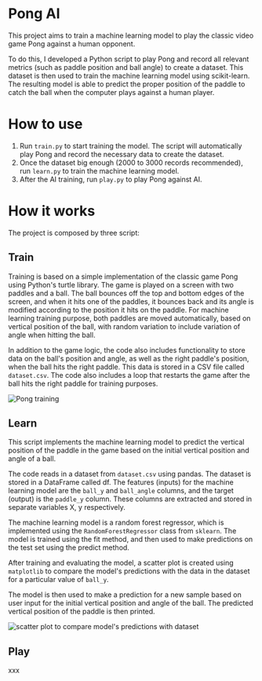 # Pong AI

This project aims to train a machine learning model to play the classic video game Pong against a human opponent.

To do this, I developed a Python script to play Pong and record all relevant metrics (such as paddle position and ball angle) to create a dataset. 
This dataset is then used to train the machine learning model using scikit-learn. 
The resulting model is able to predict the proper position of the paddle to catch the ball when the computer plays against a human player.

# How to use

1. Run `train.py` to start training the model. The script will automatically play Pong and record the necessary data to create the dataset. 
2. Once the dataset big enough (2000 to 3000 records recommended), run `learn.py` to train the machine learning model.
3. After the AI training, run `play.py` to play Pong against AI. 

# How it works

The project is composed by three script:

## Train

Training is based on a simple implementation of the classic game Pong using Python's turtle library. 
The game is played on a screen with two paddles and a ball. 
The ball bounces off the top and bottom edges of the screen, and when it hits one of the paddles, it bounces back and its angle is modified according to the position it hits on the paddle. 
For machine learning training purpose, both paddles are moved automatically, based on vertical position of the ball, with random variation to include variation of angle when hitting the ball.

In addition to the game logic, the code also includes functionality to store data on the ball's position and angle, as well as the right paddle's position, when the ball hits the right paddle. 
This data is stored in a CSV file called `dataset.csv`. The code also includes a loop that restarts the game after the ball hits the right paddle for training purposes.

![Pong training](/assets/images/train.png)

## Learn

This script implements the machine learning model to predict the vertical position of the paddle in the game based on the initial vertical position and angle of a ball.

The code reads in a dataset from `dataset.csv` using pandas. The dataset is stored in a DataFrame called df. 
The features (inputs) for the machine learning model are the `ball_y` and `ball_angle` columns, and the target (output) is the `paddle_y` column. These columns are extracted and stored in separate variables X, y respectively.

The machine learning model is a random forest regressor, which is implemented using the `RandomForestRegressor` class from `sklearn`. The model is trained using the fit method, and then used to make predictions on the test set using the predict method.

After training and evaluating the model, a scatter plot is created using `matplotlib` to compare the model's predictions with the data in the dataset for a particular value of `ball_y`. 

The model is then used to make a prediction for a new sample based on user input for the initial vertical position and angle of the ball. The predicted vertical position of the paddle is then printed.

![scatter plot to compare model's predictions with dataset ](/assets/images/train.png)

## Play
xxx



